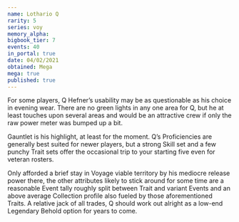 ```yaml
---
name: Lothario Q
rarity: 5
series: voy
memory_alpha:
bigbook_tier: 7
events: 40
in_portal: true
date: 04/02/2021
obtained: Mega
mega: true
published: true
---
```


For some players, Q Hefner’s usability may be as questionable as his choice in evening wear. There are no green lights in any one area for Q, but he at least touches upon several areas and would be an attractive crew if only the raw power meter was bumped up a bit.

Gauntlet is his highlight, at least for the moment. Q’s Proficiencies are generally best suited for newer players, but a strong Skill set and a few punchy Trait sets offer the occasional trip to your starting five even for veteran rosters.

Only afforded a brief stay in Voyage viable territory by his mediocre release power there, the other attributes likely to stick around for some time are a reasonable Event tally roughly split between Trait and variant Events and an above average Collection profile also fueled by those aforementioned Traits. A relative jack of all trades, Q should work out alright as a low-end Legendary Behold option for years to come.

